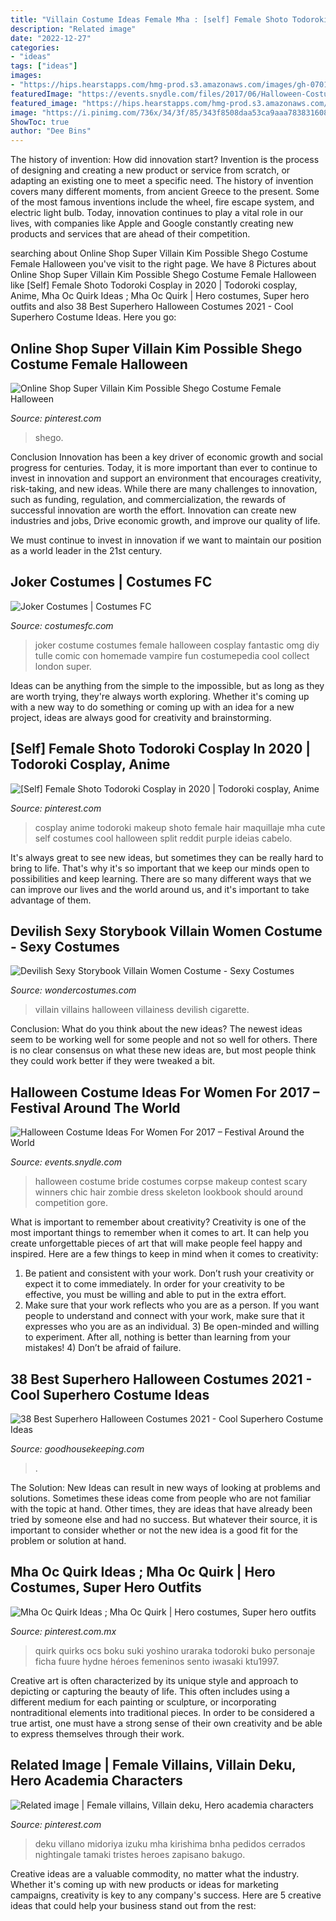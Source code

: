 ```yaml
---
title: "Villain Costume Ideas Female Mha : [self] Female Shoto Todoroki Cosplay In 2020"
description: "Related image"
date: "2022-12-27"
categories:
- "ideas"
tags: ["ideas"]
images:
- "https://hips.hearstapps.com/hmg-prod.s3.amazonaws.com/images/gh-070120-superhero-halloween-costumes-1593622056.png?crop=0.502xw:1.00xh;0.253xw,0&amp;resize=640:*"
featuredImage: "https://events.snydle.com/files/2017/06/Halloween-Costume-Ideas-For-Women-2017-13.jpg"
featured_image: "https://hips.hearstapps.com/hmg-prod.s3.amazonaws.com/images/gh-070120-superhero-halloween-costumes-1593622056.png?crop=0.502xw:1.00xh;0.253xw,0&amp;resize=640:*"
image: "https://i.pinimg.com/736x/34/3f/85/343f8508daa53ca9aaa783831608bb46.jpg"
ShowToc: true
author: "Dee Bins"
---
```



The history of invention: How did innovation start?
Invention is the process of designing and creating a new product or service from scratch, or adapting an existing one to meet a specific need. The history of invention covers many different moments, from ancient Greece to the present. Some of the most famous inventions include the wheel, fire escape system, and electric light bulb. Today, innovation continues to play a vital role in our lives, with companies like Apple and Google constantly creating new products and services that are ahead of their competition.

	

		
searching about Online Shop Super Villain Kim Possible Shego Costume Female Halloween you've visit to the right page. We have 8 Pictures about Online Shop Super Villain Kim Possible Shego Costume Female Halloween like [Self] Female Shoto Todoroki Cosplay in 2020 | Todoroki cosplay, Anime, Mha Oc Quirk Ideas ; Mha Oc Quirk | Hero costumes, Super hero outfits and also 38 Best Superhero Halloween Costumes 2021 - Cool Superhero Costume Ideas. Here you go:
		
    
## Online Shop Super Villain Kim Possible Shego Costume Female Halloween

<img loading=lazy src="https://i.pinimg.com/736x/87/63/33/8763334cb3469f0c10c264b4c7e2b957.jpg" onerror="this.onerror=null;this.src='https://tse2.mm.bing.net/th?id=OIP.xLRmS5I-5PBfsU1F0ds1bAHaK3&amp;pid=15.1';" alt="Online Shop Super Villain Kim Possible Shego Costume Female Halloween">

_Source: pinterest.com_

>shego. 

	

Conclusion
Innovation has been a key driver of economic growth and social progress for centuries. Today, it is more important than ever to continue to invest in innovation and support an environment that encourages creativity, risk-taking, and new ideas.
While there are many challenges to innovation, such as funding, regulation, and commercialization, the rewards of successful innovation are worth the effort. Innovation can create new industries and jobs, Drive economic growth, and improve our quality of life.

We must continue to invest in innovation if we want to maintain our position as a world leader in the 21st century.

    
## Joker Costumes | Costumes FC

<img loading=lazy src="http://www.costumesfc.com/wp-content/uploads/2014/11/Female-Joker-Costume.jpg" onerror="this.onerror=null;this.src='https://tse4.mm.bing.net/th?id=OIP.Xht-ZD8-IV5bugDXX8ki8wHaLH&amp;pid=15.1';" alt="Joker Costumes | Costumes FC">

_Source: costumesfc.com_

>joker costume costumes female halloween cosplay fantastic omg diy tulle comic con homemade vampire fun costumepedia cool collect london super. 

	

Ideas can be anything from the simple to the impossible, but as long as they are worth trying, they're always worth exploring. Whether it's coming up with a new way to do something or coming up with an idea for a new project, ideas are always good for creativity and brainstorming.

    
## [Self] Female Shoto Todoroki Cosplay In 2020 | Todoroki Cosplay, Anime

<img loading=lazy src="https://i.pinimg.com/736x/89/fc/41/89fc41d3a7c508fe3ea4ffa2a447b0a8.jpg" onerror="this.onerror=null;this.src='https://tse4.mm.bing.net/th?id=OIP.3hX4UCvFCrnvlq2YRefjFQHaNK&amp;pid=15.1';" alt="[Self] Female Shoto Todoroki Cosplay in 2020 | Todoroki cosplay, Anime">

_Source: pinterest.com_

>cosplay anime todoroki makeup shoto female hair maquillaje mha cute self costumes cool halloween split reddit purple ideias cabelo. 

	

It's always great to see new ideas, but sometimes they can be really hard to bring to life. That's why it's so important that we keep our minds open to possibilities and keep learning. There are so many different ways that we can improve our lives and the world around us, and it's important to take advantage of them.

    
## Devilish Sexy Storybook Villain Women Costume - Sexy Costumes

<img loading=lazy src="https://img.wondercostumes.com/products/16-3/devilish-sexy-storybook-villain-women-costume.jpg" onerror="this.onerror=null;this.src='https://tse2.mm.bing.net/th?id=OIP.N8d-ooLQ3JulgPVPoWlumQHaKX&amp;pid=15.1';" alt="Devilish Sexy Storybook Villain Women Costume - Sexy Costumes">

_Source: wondercostumes.com_

>villain villains halloween villainess devilish cigarette. 

	

Conclusion: What do you think about the new ideas?
The newest ideas seem to be working well for some people and not so well for others. There is no clear consensus on what these new ideas are, but most people think they could work better if they were tweaked a bit.

    
## Halloween Costume Ideas For Women For 2017 – Festival Around The World

<img loading=lazy src="https://events.snydle.com/files/2017/06/Halloween-Costume-Ideas-For-Women-2017-13.jpg" onerror="this.onerror=null;this.src='https://tse3.mm.bing.net/th?id=OIP._TqRP7wznNTEvZyfmrmg9wHaGP&amp;pid=15.1';" alt="Halloween Costume Ideas For Women For 2017 – Festival Around the World">

_Source: events.snydle.com_

>halloween costume bride costumes corpse makeup contest scary winners chic hair zombie dress skeleton lookbook should around competition gore. 

	

What is important to remember about creativity?
Creativity is one of the most important things to remember when it comes to art. It can help you create unforgettable pieces of art that will make people feel happy and inspired. Here are a few things to keep in mind when it comes to creativity: 
1) Be patient and consistent with your work. Don’t rush your creativity or expect it to come immediately. In order for your creativity to be effective, you must be willing and able to put in the extra effort. 
2) Make sure that your work reflects who you are as a person. If you want people to understand and connect with your work, make sure that it expresses who you are as an individual. 3) Be open-minded and willing to experiment. After all, nothing is better than learning from your mistakes! 4) Don’t be afraid of failure.

    
## 38 Best Superhero Halloween Costumes 2021 - Cool Superhero Costume Ideas

<img loading=lazy src="https://hips.hearstapps.com/hmg-prod.s3.amazonaws.com/images/gh-070120-superhero-halloween-costumes-1593622056.png?crop=0.502xw:1.00xh;0.253xw,0&amp;resize=640:*" onerror="this.onerror=null;this.src='https://tse2.mm.bing.net/th?id=OIP.Pnp5AyiOAV3TmlvRB5F9UwHaHX&amp;pid=15.1';" alt="38 Best Superhero Halloween Costumes 2021 - Cool Superhero Costume Ideas">

_Source: goodhousekeeping.com_

>. 

	

The Solution:
New Ideas can result in new ways of looking at problems and solutions. Sometimes these ideas come from people who are not familiar with the topic at hand. Other times, they are ideas that have already been tried by someone else and had no success. But whatever their source, it is important to consider whether or not the new idea is a good fit for the problem or solution at hand.

    
## Mha Oc Quirk Ideas ; Mha Oc Quirk | Hero Costumes, Super Hero Outfits

<img loading=lazy src="https://i.pinimg.com/736x/48/93/74/489374824e6a34a4c0512cd0ffb2a953.jpg" onerror="this.onerror=null;this.src='https://tse3.mm.bing.net/th?id=OIP.T1Dcf0A6EUyJ2I3UakqTzgHaH8&amp;pid=15.1';" alt="Mha Oc Quirk Ideas ; Mha Oc Quirk | Hero costumes, Super hero outfits">

_Source: pinterest.com.mx_

>quirk quirks ocs boku suki yoshino uraraka todoroki buko personaje ficha fuure hydne héroes femeninos sento iwasaki ktu1997. 

	

Creative art is often characterized by its unique style and approach to depicting or capturing the beauty of life. This often includes using a different medium for each painting or sculpture, or incorporating nontraditional elements into traditional pieces. In order to be considered a true artist, one must have a strong sense of their own creativity and be able to express themselves through their work.

    
## Related Image | Female Villains, Villain Deku, Hero Academia Characters

<img loading=lazy src="https://i.pinimg.com/736x/34/3f/85/343f8508daa53ca9aaa783831608bb46.jpg" onerror="this.onerror=null;this.src='https://tse4.mm.bing.net/th?id=OIP.TxTMWTEuszhbvcIuDaj8HQHaKk&amp;pid=15.1';" alt="Related image | Female villains, Villain deku, Hero academia characters">

_Source: pinterest.com_

>deku villano midoriya izuku mha kirishima bnha pedidos cerrados nightingale tamaki tristes heroes zapisano bakugo. 

	

Creative ideas are a valuable commodity, no matter what the industry. Whether it's coming up with new products or ideas for marketing campaigns, creativity is key to any company's success. Here are 5 creative ideas that could help your business stand out from the rest: 

